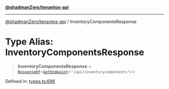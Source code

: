 [**@shadmanZero/tenantos-api**](../README.md)

***

[@shadmanZero/tenantos-api](../globals.md) / InventoryComponentsResponse

# Type Alias: InventoryComponentsResponse

> **InventoryComponentsResponse** = [`ResponseOf`](ResponseOf.md)\<[`GetEndpoint`](GetEndpoint.md)\<`"/api/inventorycomponents"`\>\>

Defined in: [types.ts:696](https://github.com/shadmanZero/tenantos-api/blob/a3061c31c45f4aa1cfaa0e889df3cea522a254ad/src/types.ts#L696)
